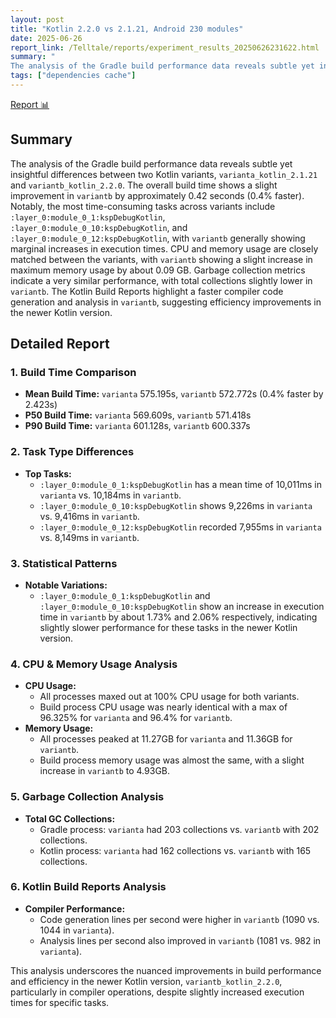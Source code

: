 ```yaml
---
layout: post
title: "Kotlin 2.2.0 vs 2.1.21, Android 230 modules"
date: 2025-06-26
report_link: /Telltale/reports/experiment_results_20250626231622.html
summary: " 
The analysis of the Gradle build performance data reveals subtle yet insightful differences between two Kotlin variants, `varianta_kotlin_2.1.21` and `variantb_kotlin_2.2.0`. The overall build time shows a slight improvement in `variantb` by approximately 0.42 seconds (0.4% faster). Notably, the most time-consuming tasks across variants include `:layer_0:module_0_1:kspDebugKotlin`, `:layer_0:module_0_10:kspDebugKotlin`, and `:layer_0:module_0_12:kspDebugKotlin`, with `variantb` generally showing marginal increases in execution times. CPU and memory usage are closely matched between the variants, with `variantb` showing a slight increase in maximum memory usage by about 0.09 GB. Garbage collection metrics indicate a very similar performance, with total collections slightly lower in `variantb`. The Kotlin Build Reports highlight a faster compiler code generation and analysis in `variantb`, suggesting efficiency improvements in the newer Kotlin version."
tags: ["dependencies cache"]
---
```

[Report 📊](../../reports/experiment_results_20250626231622.html)
## Summary
The analysis of the Gradle build performance data reveals subtle yet insightful differences between two Kotlin variants, `varianta_kotlin_2.1.21` and `variantb_kotlin_2.2.0`. The overall build time shows a slight improvement in `variantb` by approximately 0.42 seconds (0.4% faster). Notably, the most time-consuming tasks across variants include `:layer_0:module_0_1:kspDebugKotlin`, `:layer_0:module_0_10:kspDebugKotlin`, and `:layer_0:module_0_12:kspDebugKotlin`, with `variantb` generally showing marginal increases in execution times. CPU and memory usage are closely matched between the variants, with `variantb` showing a slight increase in maximum memory usage by about 0.09 GB. Garbage collection metrics indicate a very similar performance, with total collections slightly lower in `variantb`. The Kotlin Build Reports highlight a faster compiler code generation and analysis in `variantb`, suggesting efficiency improvements in the newer Kotlin version.

## Detailed Report

### 1. Build Time Comparison
- **Mean Build Time:** `varianta` 575.195s, `variantb` 572.772s (0.4% faster by 2.423s)
- **P50 Build Time:** `varianta` 569.609s, `variantb` 571.418s
- **P90 Build Time:** `varianta` 601.128s, `variantb` 600.337s

### 2. Task Type Differences
- **Top Tasks:**
  - `:layer_0:module_0_1:kspDebugKotlin` has a mean time of 10,011ms in `varianta` vs. 10,184ms in `variantb`.
  - `:layer_0:module_0_10:kspDebugKotlin` shows 9,226ms in `varianta` vs. 9,416ms in `variantb`.
  - `:layer_0:module_0_12:kspDebugKotlin` recorded 7,955ms in `varianta` vs. 8,149ms in `variantb`.

### 3. Statistical Patterns
- **Notable Variations:**
  - `:layer_0:module_0_1:kspDebugKotlin` and `:layer_0:module_0_10:kspDebugKotlin` show an increase in execution time in `variantb` by about 1.73% and 2.06% respectively, indicating slightly slower performance for these tasks in the newer Kotlin version.

### 4. CPU & Memory Usage Analysis
- **CPU Usage:**
  - All processes maxed out at 100% CPU usage for both variants.
  - Build process CPU usage was nearly identical with a max of 96.325% for `varianta` and 96.4% for `variantb`.
- **Memory Usage:**
  - All processes peaked at 11.27GB for `varianta` and 11.36GB for `variantb`.
  - Build process memory usage was almost the same, with a slight increase in `variantb` to 4.93GB.

### 5. Garbage Collection Analysis
- **Total GC Collections:**
  - Gradle process: `varianta` had 203 collections vs. `variantb` with 202 collections.
  - Kotlin process: `varianta` had 162 collections vs. `variantb` with 165 collections.

### 6. Kotlin Build Reports Analysis
- **Compiler Performance:**
  - Code generation lines per second were higher in `variantb` (1090 vs. 1044 in `varianta`).
  - Analysis lines per second also improved in `variantb` (1081 vs. 982 in `varianta`).

This analysis underscores the nuanced improvements in build performance and efficiency in the newer Kotlin version, `variantb_kotlin_2.2.0`, particularly in compiler operations, despite slightly increased execution times for specific tasks.
